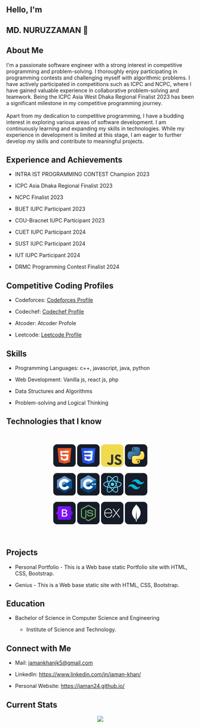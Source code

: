<!DOCTYPE html>
<html lang="en">
  <head>
    <meta charset="UTF-8" />
    <meta name="viewport" content="width=device-width, initial-scale=1.0" />
    <title>Document</title>
  </head>
  <body>
    <section class="heading">
      <h1>Hello, I'm</h1>
      <h1>MD. NURUZZAMAN 👋</h1>
    </section>
    <section class="about-me">
      <h1>About Me</h1>
      <p>
        I'm a passionate software engineer with a strong interest in competitive
        programming and problem-solving. I thoroughly enjoy participating in
        programming contests and challenging myself with algorithmic problems. I
        have actively participated in competitions such as ICPC and NCPC, where
        I have gained valuable experience in collaborative problem-solving and
        teamwork. Being the ICPC Asia West Dhaka Regional Finalist 2023 has been
        a significant milestone in my competitive programming journey.
        <br /><br />
        Apart from my dedication to competitive programming, I have a budding
        interest in exploring various areas of software development. I am
        continuously learning and expanding my skills in technologies. While my
        experience in development is limited at this stage, I am eager to
        further develop my skills and contribute to meaningful projects.
      </p>
    </section>
    <section class="experience-and-achivement">
      <h1>Experience and Achievements</h1>
      <ul>
        <li><p>INTRA IST PROGRAMMING CONTEST Champion 2023</p></li>
        <li><p>ICPC Asia Dhaka Regional Finalist 2023</p></li>
        <li><p>NCPC Finalist 2023</p></li>
        <li><p>BUET IUPC Participant 2023</p></li>
        <li><p>COU-Bracnet IUPC Participant 2023</p></li>
        <li><p>CUET IUPC Participant 2024</p></li>
        <li><p>SUST IUPC Participant 2024</p></li>
        <li><p>IUT IUPC Participant 2024</p></li>
        <li><p>DRMC Programming Contest Finalist 2024</p></li>
      </ul>
    </section>
    <section class="competitive-profile">
      <h1>Competitive Coding Profiles</h1>
      <ul>
        <li>
          <p>
            Codeforces:
            <a href="https://codeforces.com/profile/Jaman_khan"
              >Codeforces Profile</a
            >
          </p>
        </li>
        <li>
          <p>
            Codechef:
            <a href="https://www.codechef.com/users/jaman_12"
              >Codechef Profile</a
            >
          </p>
        </li>
        <li>
          <p>Atcoder: <a href=""></a>Atcoder Profole</p>
        </li>
        <li>
          <p>
            Leetcode:
            <a href="https://leetcode.com/u/Jaman_khan/">Leetcode Profile</a>
          </p>
        </li>
      </ul>
    </section>
    <section class="skils">
      <h1>Skills</h1>
      <ul>
        <li><p>Programming Languages: c++, javascript, java, python</p></li>
        <li><p>Web Development: Vanilla js, react js, php</p></li>
        <li><p>Data Structures and Algorithms</p></li>
        <li><p>Problem-solving and Logical Thinking</p></li>
      </ul>
    </section>
    <section class="tech-skills">
      <h1>Technologies that I know</h1>
      <br />
      <p align="center">
        <img
          src="https://github.com/jaman24/jaman24/blob/main/images/icons/HTML.png"
        />
        <img
          src="https://github.com/jaman24/jaman24/blob/main/images/icons/css.png"
        />
        <img
          src="https://github.com/jaman24/jaman24/blob/main/images/icons/JavaScript.png"
        />
        <img
          src="https://github.com/jaman24/jaman24/blob/main/images/icons/python.png"
        />
      </p>
      <p align="center">
        <img
          src="https://github.com/jaman24/jaman24/blob/main/images/icons/c.png"
        />
        <img
          src="https://github.com/jaman24/jaman24/blob/main/images/icons/cpp.png"
        />
        <img
          src="https://github.com/jaman24/jaman24/blob/main/images/icons/react.png"
        />
        <img
          src="https://github.com/jaman24/jaman24/blob/main/images/icons/tailwind.png"
        />
      </p>
      <p align="center">
        <img
          src="https://github.com/jaman24/jaman24/blob/main/images/icons/Bootsrap.png"
        />
        <img
          src="https://github.com/jaman24/jaman24/blob/main/images/icons/node.png"
        />
        <img
          src="https://github.com/jaman24/jaman24/blob/main/images/icons/express.png"
        />
        <img
          src="https://github.com/jaman24/jaman24/blob/main/images/icons/mongo.png"
        />
      </p>
      <br />
    </section>
    <section class="projects">
      <h1>Projects</h1>
      <ul>
        <li>
          <p>
            Personal Portfolio - This is a Web base static Portfolio site with
            HTML, CSS, Bootstrap.
          </p>
        </li>
        <li>
          <p>
            Genius - This is a Web base static site with HTML, CSS, Bootstrap.
          </p>
        </li>
      </ul>
    </section>
    <section class="education">
      <h1>Education</h1>
      <ul>
        <li>Bachelor of Science in Computer Science and Engineering</li>
      </ul>
      <ul style="margin-left: 30px">
        <li style="list-style: circle">Institute of Science and Technology.</li>
      </ul>
    </section>
    <section class="contact">
      <h1>Connect with Me</h1>
      <ul>
        <li>
          <p>
            Mail:
            <a
              href="https://mail.google.com/mail/u/0/#inbox?compose=VpCqJPtNNJdBNzqdCHphGbjzFFCQHDBKxhcmMCgkVkHskrjDwmWxDlWxCrLsHcTcJRfCvQB"
              >jamankhanjk5@gmail.com</a
            >
          </p>
        </li>
        <li>
          <p>
            LinkedIn:
            <a href="https://www.linkedin.com/in/jaman-khan/"
              >https://www.linkedin.com/in/jaman-khan/</a
            >
          </p>
        </li>
        <li>
          <p>
            Personal Website:
            <a href="https://jaman24.github.io/">https://jaman24.github.io/</a>
          </p>
        </li>
      </ul>
    </section>
    <section>
      <h1>Current Stats</h1>
      <p align="center">
        <img
          width="60%"
          src="https://github-readme-streak-stats.herokuapp.com?user=jaman24&theme=react&hide_border=true&background=0D1117&stroke=0D1117&fire=FF1CF7&sideLabels=00F0FF&currStreakNum=FF1CF7&ring=FF1CF7&currStreakLabel=FF1CF7&sideNums=00F0FF"
        />
      </p>
    </section>
  </body>
</html>
